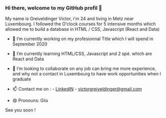 ### Hi there, welcome to my GitHub profil 👋


My name is Greiveldinger Victor, i'm 24 and living in Metz near Luxembourg. 
I followed the O'clock courses for 5 intensive months which allowed me to build a database in HTML / CSS, Javascript (React and Data)

- 🔭 I’m currently working on my profesionnal Title which I will spend in September 2020
- 🌱 I’m currently learning HTML/CSS, Javascript and 2 spé. which are React and Data 
- 👯 I’m looking to collaborate 
     on any job can bring me more experience, and why not a contact in Luxembourg to have work opportunities when I graduate
     
- 📫 Contact me on :
          - [LinkedIN](https://www.linkedin.com/in/victor-greiveldinger-0b21471a7/)
          - victorgreiveldinger@gmail.com         
- 😄 Pronouns: Giis

See you soon !


